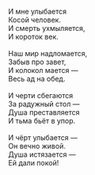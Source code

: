 И мне улыбается<br />
Косой человек.<br />
И смерть ухмыляется,<br />
И короток век.<br />
<br />
Наш мир надломается,<br />
Забыв про завет,<br />
И колокол мается —<br />
Весь ад на обед.<br />
<br />
И черти сбегаются<br />
За радужный стол —<br />
Душа преставляется<br />
И тьма бьёт в упор.<br />
<br />
И чёрт улыбается —<br />
Он вечно живой.<br />
Душа истязается —<br />
Ей дали покой!